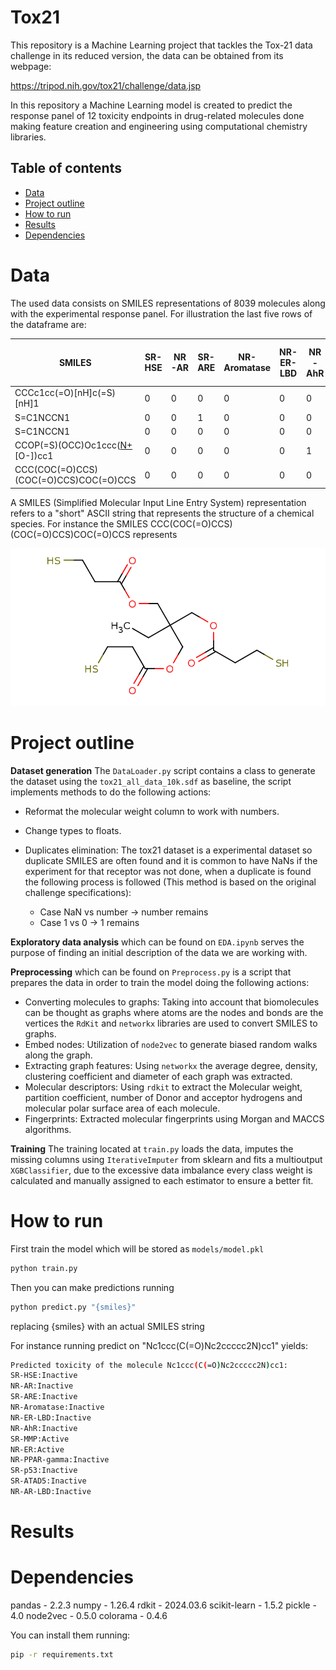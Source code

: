 # Tox21

This repository is a Machine Learning project that tackles the Tox-21 data challenge in its reduced version, the data can be obtained from its webpage:

https://tripod.nih.gov/tox21/challenge/data.jsp

In this repository a Machine Learning model is created to predict the response panel of 12 toxicity endpoints in drug-related molecules done making feature creation and engineering using computational chemistry libraries.

## Table of contents
- [Data](#Data)
- [Project outline](#project-outline)
- [How to run](#how-to-run)
- [Results](#results)
- [Dependencies](#dependencies)

# Data

The used data consists on SMILES representations of 8039 molecules along with the experimental response panel. For illustration the last five rows of the dataframe are:

 | SMILES                                |   SR-HSE |   NR-AR |   SR-ARE |   NR-Aromatase |   NR-ER-LBD |   NR-AhR |   SR-MMP |   NR-ER |   NR-PPAR-gamma |   SR-p53 |   SR-ATAD5 |   NR-AR-LBD |
|---|---|---|---|---|---|---|---|---|---|---|---|---|
| CCCc1cc(=O)[nH]c(=S)[nH]1             |        0 |       0 |        0 |              0 |           0 |        0 |        0 |       0 |               0 |        0 |          0 |           0 
| S=C1NCCN1                             |        0 |       0 |        1 |              0 |           0 |        0 |        0 |       0 |               0 |        0 |          0 |           0 |
| S=C1NCCN1                             |        0 |       0 |        0 |              0 |           0 |        0 |        0 |       0 |               0 |        0 |          0 |           0 |
| CCOP(=S)(OCC)Oc1ccc([N+](=O)[O-])cc1  |        0 |       0 |        0 |              0 |           0 |        1 |        0 |       0 |               0 |        0 |          0 |           0 |
| CCC(COC(=O)CCS)(COC(=O)CCS)COC(=O)CCS |        0 |       0 |        0 |              0 |           0 |        0 |   0 |       0 |               0 |        1 |          0 |           0 |


A SMILES (Simplified Molecular Input Line Entry System) representation refers to a "short" ASCII string that represents the structure of a chemical species. For instance the SMILES CCC(COC(=O)CCS)(COC(=O)CCS)COC(=O)CCS represents

![image](/assets/Molecule.png)

# Project outline

**Dataset generation** The `DataLoader.py` script contains a class to generate the dataset using the `tox21_all_data_10k.sdf` as baseline, the script implements methods to do the following actions:
 * Reformat the molecular weight column to work with numbers.
 * Change types to floats.
 * Duplicates elimination: The tox21 dataset is a experimental dataset so duplicate SMILES are often found and it is common to have NaNs if the experiment for that receptor was not done, when a duplicate is found the following process is followed (This method is based on the original challenge specifications):
 
    - Case NaN vs number -> number remains
    - Case 1 vs 0 -> 1 remains
        
**Exploratory data analysis** which can be found on `EDA.ipynb` serves the purpose of finding an initial description of the data we are working with.

**Preprocessing** which can be found on `Preprocess.py` is a script that prepares the data in order to train the model doing the following actions:
 * Converting molecules to graphs: Taking into account that biomolecules can be thought as graphs where atoms are the nodes and bonds are the vertices the `RdKit` and `networkx` libraries are used to convert SMILES to graphs.
 * Embed nodes: Utilization of `node2vec` to generate biased random walks along the graph.
 * Extracting graph features: Using `networkx` the average degree, density, clustering coefficient and diameter of each graph was extracted.
 * Molecular descriptors: Using `rdkit` to extract the Molecular weight, partition coefficient, number of Donor and acceptor hydrogens and molecular polar surface area of each molecule.
 * Fingerprints: Extracted molecular fingerprints using Morgan and MACCS algorithms.

**Training** The training located at `train.py` loads the data, imputes the missing columns using `IterativeImputer` from sklearn and fits a multioutput `XGBClassifier`, due to the excessive data imbalance every class weight is calculated and manually assigned to each estimator to ensure a better fit.

# How to run 

First train the model which will be stored as `models/model.pkl`
```sh
python train.py
```
Then you can make predictions running
```sh
python predict.py "{smiles}"
```
replacing {smiles} with an actual SMILES string

For instance running predict on "Nc1ccc(C(=O)Nc2ccccc2N)cc1" yields:
```sh
Predicted toxicity of the molecule Nc1ccc(C(=O)Nc2ccccc2N)cc1:
SR-HSE:Inactive
NR-AR:Inactive
SR-ARE:Inactive
NR-Aromatase:Inactive
NR-ER-LBD:Inactive
NR-AhR:Inactive
SR-MMP:Active
NR-ER:Active
NR-PPAR-gamma:Inactive
SR-p53:Inactive
SR-ATAD5:Inactive
NR-AR-LBD:Inactive
```

# Results

# Dependencies

pandas - 2.2.3
numpy - 1.26.4
rdkit - 2024.03.6
scikit-learn - 1.5.2
pickle - 4.0
node2vec - 0.5.0
colorama - 0.4.6

You can install them running:
```sh
pip -r requirements.txt
```